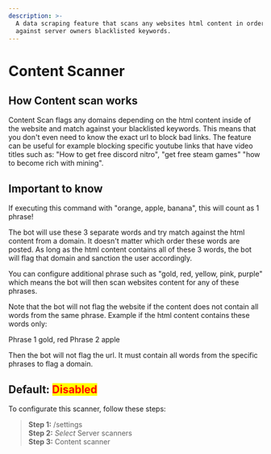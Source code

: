 ```yaml
---
description: >-
  A data scraping feature that scans any websites html content in order to match
  against server owners blacklisted keywords.
---
```


# Content Scanner

## How Content scan works

Content Scan flags any domains depending on the html content inside of the website and match against your blacklisted keywords. This means that you don't even need to know the exact url to block bad links. The feature can be useful for example blocking specific youtube links that have video titles such as: "How to get free discord nitro", "get free steam games" "how to become rich with mining".

## Important to know

If executing this command with "orange, apple, banana", this will count as 1 phrase!

The bot will use these 3 separate words and try match against the html content from a domain. It doesn't matter which order these words are posted. As long as the html content contains all of these 3 words, the bot will flag that domain and sanction the user accordingly.

You can configure additional phrase such as "gold, red, yellow, pink, purple" which means the bot will then scan websites content for any of these phrases.

Note that the bot will not flag the website if the content does not contain all words from the same phrase. Example if the html content contains these words only:

Phrase 1 gold, red Phrase 2 apple

Then the bot will not flag the url. It must contain all words from the specific phrases to flag a domain.

## Default: <mark style="color:red;">Disabled</mark>

To configurate this scanner, follow these steps:

> **Step 1:** /settings\
> **Step 2:** _Select_ Server scanners\
> **Step 3:** Content scanner
